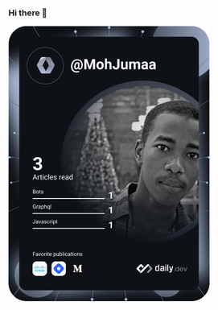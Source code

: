### Hi there 👋

<a href="https://app.daily.dev/MohJumaa"><img src="https://github.com/MohGumaa/MohGumaa/blob/main/devcard.svg" width="400" alt="Mohamed Gumaa's Dev Card"/></a>

<!--
**MohGumaa/MohGumaa** is a ✨ _special_ ✨ repository because its `README.md` (this file) appears on your GitHub profile.

Here are some ideas to get you started:

- 🔭 I’m currently working on ...
- 🌱 I’m currently learning ...
- 👯 I’m looking to collaborate on ...
- 🤔 I’m looking for help with ...
- 💬 Ask me about ...
- 📫 How to reach me: ...
- 😄 Pronouns: ...
- ⚡ Fun fact: ...
-->
